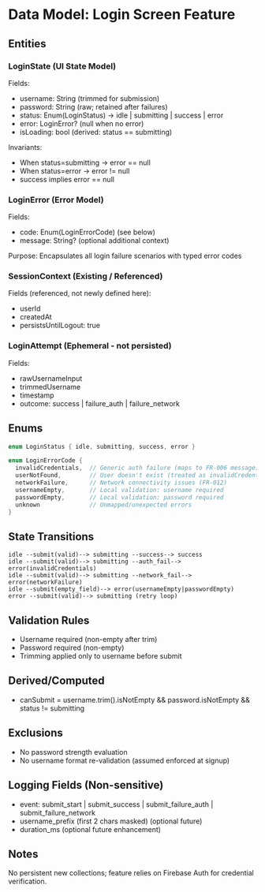 # Data Model: Login Screen Feature

## Entities

### LoginState (UI State Model)
Fields:
- username: String (trimmed for submission)
- password: String (raw; retained after failures)
- status: Enum(LoginStatus) → idle | submitting | success | error
- error: LoginError? (null when no error)
- isLoading: bool (derived: status == submitting)

Invariants:
- When status=submitting → error == null
- When status=error → error != null
- success implies error == null

### LoginError (Error Model)
Fields:
- code: Enum(LoginErrorCode) (see below)
- message: String? (optional additional context)

Purpose: Encapsulates all login failure scenarios with typed error codes

### SessionContext (Existing / Referenced)
Fields (referenced, not newly defined here):
- userId
- createdAt
- persistsUntilLogout: true

### LoginAttempt (Ephemeral - not persisted)
Fields:
- rawUsernameInput
- trimmedUsername
- timestamp
- outcome: success | failure_auth | failure_network

## Enums
```dart
enum LoginStatus { idle, submitting, success, error }

enum LoginErrorCode {
  invalidCredentials,  // Generic auth failure (maps to FR-006 message)
  userNotFound,        // User doesn't exist (treated as invalidCredentials in UI)
  networkFailure,      // Network connectivity issues (FR-012)
  usernameEmpty,       // Local validation: username required
  passwordEmpty,       // Local validation: password required
  unknown              // Unmapped/unexpected errors
}
```

## State Transitions
```
idle --submit(valid)--> submitting --success--> success
idle --submit(valid)--> submitting --auth_fail--> error(invalidCredentials)
idle --submit(valid)--> submitting --network_fail--> error(networkFailure)
idle --submit(empty_field)--> error(usernameEmpty|passwordEmpty)
error --submit(valid)--> submitting (retry loop)
```

## Validation Rules
- Username required (non-empty after trim)
- Password required (non-empty)
- Trimming applied only to username before submit

## Derived/Computed
- canSubmit = username.trim().isNotEmpty && password.isNotEmpty && status != submitting

## Exclusions
- No password strength evaluation
- No username format re-validation (assumed enforced at signup)

## Logging Fields (Non-sensitive)
- event: submit_start | submit_success | submit_failure_auth | submit_failure_network
- username_prefix (first 2 chars masked) (optional future)
- duration_ms (optional future enhancement)

## Notes
No persistent new collections; feature relies on Firebase Auth for credential verification.
